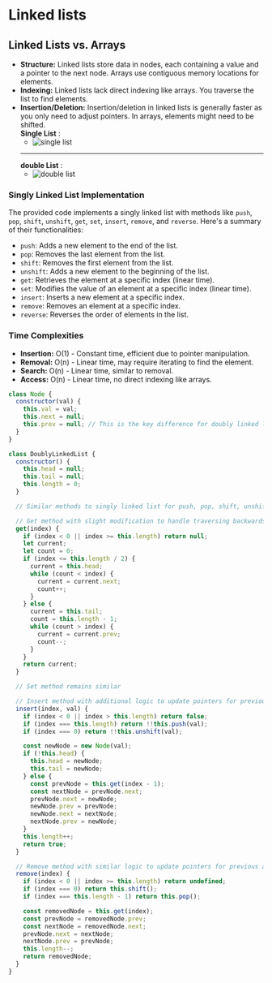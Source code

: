 # Linked lists

## Linked Lists vs. Arrays

- **Structure:** Linked lists store data in nodes, each containing a value and a pointer to the next node. Arrays use contiguous memory locations for elements.
- **Indexing:** Linked lists lack direct indexing like arrays. You traverse the list to find elements.
- **Insertion/Deletion:** Insertion/deletion in linked lists is generally faster as you only need to adjust pointers. In arrays, elements might need to be shifted.
  <br/>
  **Single List** :
  - ![single list](https://www.freecodecamp.org/news/content/images/2022/05/linked-list.png)
  ***
  **double List** :
  - ![double list](https://www.freecodecamp.org/news/content/images/2022/05/doubly-linked-list.png)

### Singly Linked List Implementation

The provided code implements a singly linked list with methods like `push`, `pop`, `shift`, `unshift`, `get`, `set`, `insert`, `remove`, and `reverse`. Here's a summary of their functionalities:

- `push`: Adds a new element to the end of the list.
- `pop`: Removes the last element from the list.
- `shift`: Removes the first element from the list.
- `unshift`: Adds a new element to the beginning of the list.
- `get`: Retrieves the element at a specific index (linear time).
- `set`: Modifies the value of an element at a specific index (linear time).
- `insert`: Inserts a new element at a specific index.
- `remove`: Removes an element at a specific index.
- `reverse`: Reverses the order of elements in the list.

### Time Complexities

- **Insertion:** O(1) - Constant time, efficient due to pointer manipulation.
- **Removal:** O(n) - Linear time, may require iterating to find the element.
- **Search:** O(n) - Linear time, similar to removal.
- **Access:** O(n) - Linear time, no direct indexing like arrays.

```js
class Node {
  constructor(val) {
    this.val = val;
    this.next = null;
    this.prev = null; // This is the key difference for doubly linked lists
  }
}

class DoublyLinkedList {
  constructor() {
    this.head = null;
    this.tail = null;
    this.length = 0;
  }

  // Similar methods to singly linked list for push, pop, shift, unshift

  // Get method with slight modification to handle traversing backwards
  get(index) {
    if (index < 0 || index >= this.length) return null;
    let current;
    let count = 0;
    if (index <= this.length / 2) {
      current = this.head;
      while (count < index) {
        current = current.next;
        count++;
      }
    } else {
      current = this.tail;
      count = this.length - 1;
      while (count > index) {
        current = current.prev;
        count--;
      }
    }
    return current;
  }

  // Set method remains similar

  // Insert method with additional logic to update pointers for previous and next nodes
  insert(index, val) {
    if (index < 0 || index > this.length) return false;
    if (index === this.length) return !!this.push(val);
    if (index === 0) return !!this.unshift(val);

    const newNode = new Node(val);
    if (!this.head) {
      this.head = newNode;
      this.tail = newNode;
    } else {
      const prevNode = this.get(index - 1);
      const nextNode = prevNode.next;
      prevNode.next = newNode;
      newNode.prev = prevNode;
      newNode.next = nextNode;
      nextNode.prev = newNode;
    }
    this.length++;
    return true;
  }

  // Remove method with similar logic to update pointers for previous and next nodes
  remove(index) {
    if (index < 0 || index >= this.length) return undefined;
    if (index === 0) return this.shift();
    if (index === this.length - 1) return this.pop();

    const removedNode = this.get(index);
    const prevNode = removedNode.prev;
    const nextNode = removedNode.next;
    prevNode.next = nextNode;
    nextNode.prev = prevNode;
    this.length--;
    return removedNode;
  }
}
```
